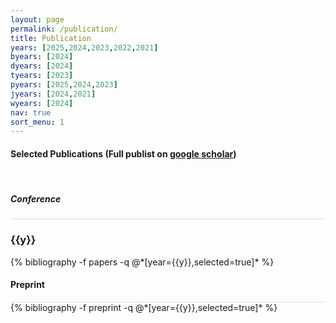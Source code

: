 ```yaml
---
layout: page
permalink: /publication/
title: Publication
years: [2025,2024,2023,2022,2021]
byears: [2024]
dyears: [2024]
tyears: [2023]
pyears: [2025,2024,2023]
jyears: [2024,2021]
wyears: [2024]
nav: true
sort_menu: 1
---
```


<!-- Humans understand the world by establishing entities, concepts, and their mutual connections. My research aims to understand human knowledge and teach machines to "understand" how the world is interconnected. 
To achieve this, I am conducting fundamental research in the following areas:


###### Machine learning on relational data

- **Learning on graph-structured data** [NeurIPS'22a,ACL'23,AAAI'24, CIKM'24]
- **Geometric representation learning** [NeurIPS'22a, NeurIPS'22b, KDD'22], e.g., exploiting data geometry for machine learning
- **ML for healthcare and biomedicine**, etc. [AMIA'24, SIGIR'23]


###### Neural & symbolic knowledge representation 

- **Knowledge graphs** [KDD'22, ACL'23, AAAI'24]: embedding, construction, and reasoning
- **Semantic web and ontologies** [ISWC'22, ISWC'23]: Description logic and ontology reasoning

###### Interpretable and reliable AI

- **Neuro-symbolic learning** [NeurIPS'22b, ISWC'22, ICDE'24]: imposing structure and knowledge in machine learning
- **Knowledge empowered LLMs** [NAACL'24, EMNLP'24]: combining structured knowledge with language models -->




#### Selected Publications (Full publist on [google scholar](https://scholar.google.com/citations?user=8RapuD4AAAAJ&hl=en))

<br/>

##### Conference

<div class="publications">
<!-- {% for y in page.years %} -->
  <div class="row m-0 p-0" style="border-top: 1px solid #ddd; flex-direction: row-reverse;">
    <div class="col-sm-1 mt-2 p-0 pr-1">
      <h3 class="bibliography-year">{{y}}</h3>
    </div>
    <div class="col-sm-11 p-0">
      {% bibliography -f papers -q @*[year={{y}},selected=true]* %}
    </div>
  </div>
<!-- {% endfor %} -->
</div>




#### Preprint 

<div class="publications">
<!-- {% for y in page.pyears %} -->
  <div class="row m-0 p-0" style="border-top: 1px solid #ddd; flex-direction: row-reverse;">
    <div class="col-sm-1 mt-2 p-0 pr-1">
      <!-- <h3 class="bibliography-year">{{y}}</h3> -->
    </div>
    <div class="col-sm-11 p-0">
      {% bibliography -f preprint -q @*[year={{y}},selected=true]* %}
    </div>
  </div>
<!-- {% endfor %} -->
</div>



